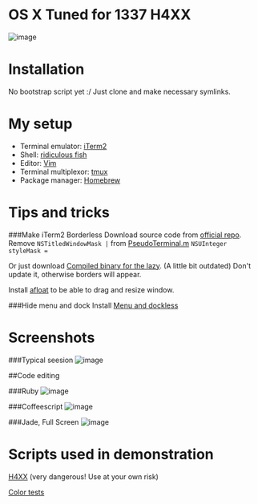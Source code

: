OS X Tuned for 1337 H4XX
========
![image](http://i.imgur.com/8ypR4jn.gif)


Installation
========
No bootstrap script yet :/
Just clone and make necessary symlinks.

My setup
========
* Terminal emulator: [iTerm2](https://github.com/gnachman/iTerm2)
* Shell: [ridiculous fish](https://github.com/fish-shell/fish-shell)
* Editor: [Vim](http://www.vim.org)
* Terminal multiplexor: [tmux](http://tmux.sourceforge.net)
* Package manager: [Homebrew](http://brew.sh)

Tips and tricks
========
###Make iTerm2 Borderless
Download source code from [official repo](https://github.com/gnachman/iTerm2). 
Remove `NSTitledWindowMask |` from [PseudoTerminal.m](https://github.com/gnachman/iTerm2/blob/master/PseudoTerminal.m#L326) `NSUInteger styleMask =`

Or just download [Compiled binary for the lazy](http://cl.ly/2T0s370K0s44). (A little bit outdated) Don't update it, otherwise borders will appear.

Install [afloat](https://github.com/millenomi/afloat) to be able to drag and resize window.

###Hide menu and dock
Install [Menu and dockless](http://myownapp.com/manuals/mad_manual/)




Screenshots
========

###Typical seesion
![image](http://i.imgur.com/pFYFq4I.png)


##Code editing

###Ruby
![image](http://i.imgur.com/7tjTXEf.png)


###Coffeescript
![image](http://i.imgur.com/W8WbyQY.png)


###Jade, Full Screen
![image](http://i.imgur.com/Du1lWZR.png)

Scripts used in demonstration
========
[H4XX](https://github.com/t3chnoboy/rice) (very dangerous! Use at your own risk)

[Color tests](https://github.com/t3chnoboy/colorscripts)